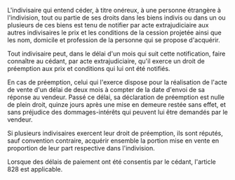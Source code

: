   
L'indivisaire qui entend céder, à titre onéreux, à une personne étrangère à l'indivision, tout ou partie de ses droits dans les biens indivis ou dans un ou plusieurs de ces biens est tenu de notifier par acte extrajudiciaire aux autres indivisaires le prix et les conditions de la cession projetée ainsi que les nom, domicile et profession de la personne qui se propose d'acquérir.   

  
Tout indivisaire peut, dans le délai d'un mois qui suit cette notification, faire connaître au cédant, par acte extrajudiciaire, qu'il exerce un droit de préemption aux prix et conditions qui lui ont été notifiés.   

  
En cas de préemption, celui qui l'exerce dispose pour la réalisation de l'acte de vente d'un délai de deux mois à compter de la date d'envoi de sa réponse au vendeur. Passé ce délai, sa déclaration de préemption est nulle de plein droit, quinze jours après une mise en demeure restée sans effet, et sans préjudice des dommages-intérêts qui peuvent lui être demandés par le vendeur.   

  
Si plusieurs indivisaires exercent leur droit de préemption, ils sont réputés, sauf convention contraire, acquérir ensemble la portion mise en vente en proportion de leur part respective dans l'indivision.   

  
Lorsque des délais de paiement ont été consentis par le cédant, l'article 828 est applicable.  

